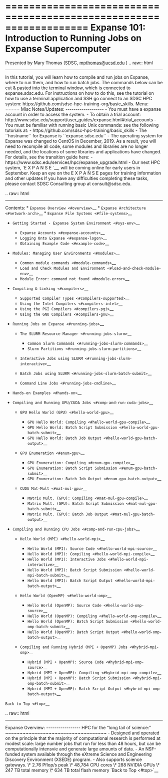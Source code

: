 ==================================================================
Expanse 101: Introduction to Running Jobs on Expanse Supercomputer
==================================================================
Presented by Mary Thomas (SDSC, mpthomas@ucsd.edu )
.. raw:: html
   <hr>
In this tutorial, you will learn how to compile and run jobs on Expanse,
where to run them, and how to run batch jobs. The commands below can be
cut & pasted into the terminal window, which is connected to
expanse.sdsc.edu. For instructions on how to do this, see the tutorial
on how to use a terminal application and SSH go connect to an SDSC HPC
system: https://github.com/sdsc-hpc-training-org/basic_skills.
Menu: 
=====
Misc Notes/Updates:
-------------------
-  You must have a expanse account in order to access the system.
   -  To obtain a trial account:
      http://www.sdsc.edu/support/user_guides/expanse.html#trial_accounts
-  You must be familiar with running basic Unix commands: see the
   following tutorials at:
   -  https://github.com/sdsc-hpc-training/basic_skills
-  The ``hostname`` for Expanse is ``expanse.sdsc.edu``
-  The operating system for Expanse was changed to CentOS in December,
   2019. As a result, you will need to recompile all code, some modules
   and libraries are no longer needed, and the locations of some
   libraries and applications have changed. For details, see the
   transition guide here:
   -  https://www.sdsc.edu/services/hpc/expanse_upgrade.html
-  Our next HPC system, `E X P A N S E <https://expanse.sdsc.edu>`__,
   will be coming online for early users in September. Keep an eye on
   the E X P A N S E pages for training information and other updates
If you have any difficulties completing these tasks, please contact SDSC
Consulting group at consult@sdsc.edu.

.. raw:: html

   <hr>

Contents: \* `Expanse Overview <#overview>`__ \* `Expanse
Architecture <#network-arch>`__ \* `Expanse File
Systems <#file-systems>`__

-  `Getting Started - Expanse System Environment <#sys-env>`__

   -  `Expanse Accounts <#expanse-accounts>`__
   -  `Logging Onto Expanse <#expanse-logon>`__
   -  `Obtaining Example Code <#example-code>`__

-  `Modules: Managing User Environments <#modules>`__

   -  `Common module commands <#module-commands>`__
   -  `Load and Check Modules and
      Environment <#load-and-check-module-env>`__
   -  `Module Error: command not found <#module-error>`__

-  `Compiling & Linking <#compilers>`__

   -  `Supported Compiler Types <#compilers-supported>`__
   -  `Using the Intel Compilers <#compilers-intel>`__
   -  `Using the PGI Compilers <#compilers-pgi>`__
   -  `Using the GNU Compilers <#compilers-gnu>`__

-  `Running Jobs on Expanse <#running-jobs>`__

   -  `The SLURM Resource Manager <#running-jobs-slurm>`__

      -  `Common Slurm Commands <#running-jobs-slurm-commands>`__
      -  `Slurm Partitions <#running-jobs-slurm-partitions>`__

   -  `Interactive Jobs using SLURM <#running-jobs-slurm-interactive>`__
   -  `Batch Jobs using SLURM <#running-jobs-slurm-batch-submit>`__
   -  `Command Line Jobs <#running-jobs-cmdline>`__

-  `Hands-on Examples <#hands-on>`__
-  `Compiling and Running GPU/CUDA Jobs <#comp-and-run-cuda-jobs>`__

   -  `GPU Hello World (GPU) <#hello-world-gpu>`__

      -  `GPU Hello World: Compiling <#hello-world-gpu-compile>`__
      -  `GPU Hello World: Batch Script
         Submission <#hello-world-gpu-batch-submit>`__
      -  `GPU Hello World: Batch Job
         Output <#hello-world-gpu-batch-output>`__

   -  `GPU Enumeration <#enum-gpu>`__

      -  `GPU Enumeration: Compiling <#enum-gpu-compile>`__
      -  `GPU Enumeration: Batch Script
         Submission <#enum-gpu-batch-submit>`__
      -  `GPU Enumeration: Batch Job Output <#enum-gpu-batch-output>`__

   -  `CUDA Mat-Mult <#mat-mul-gpu>`__

      -  `Matrix Mult. (GPU): Compiling <#mat-mul-gpu-compile>`__
      -  `Matrix Mult. (GPU): Batch Script
         Submission <#mat-mul-gpu-batch-submit>`__
      -  `Matrix Mult. (GPU): Batch Job
         Output <#mat-mul-gpu-batch-output>`__

-  `Compiling and Running CPU Jobs <#comp-and-run-cpu-jobs>`__

   -  `Hello World (MPI) <#hello-world-mpi>`__

      -  `Hello World (MPI): Source Code <#hello-world-mpi-source>`__
      -  `Hello World (MPI): Compiling <#hello-world-mpi-compile>`__
      -  `Hello World (MPI): Interactive
         Jobs <#hello-world-mpi-interactive>`__
      -  `Hello World (MPI): Batch Script
         Submission <#hello-world-mpi-batch-submit>`__
      -  `Hello World (MPI): Batch Script
         Output <#hello-world-mpi-batch-output>`__

   -  `Hello World (OpenMP) <#hello-world-omp>`__

      -  `Hello World (OpenMP): Source Code <#hello-world-omp-source>`__
      -  `Hello World (OpenMP): Compiling <#hello-world-omp-compile>`__
      -  `Hello World (OpenMP): Batch Script
         Submission <#hello-world-omp-batch-submit>`__
      -  `Hello World (OpenMP): Batch Script
         Output <#hello-world-omp-batch-output>`__

   -  `Compiling and Running Hybrid (MPI + OpenMP)
      Jobs <#hybrid-mpi-omp>`__

      -  `Hybrid (MPI + OpenMP): Source Code <#hybrid-mpi-omp-source>`__
      -  `Hybrid (MPI + OpenMP): Compiling <#hybrid-mpi-omp-compile>`__
      -  `Hybrid (MPI + OpenMP): Batch Script
         Submission <#hybrid-mpi-omp-batch-submit>`__
      -  `Hybrid (MPI + OpenMP): Batch Script
         Output <#hybrid-mpi-omp-batch-output>`__

`Back to Top <#top>`__

.. raw:: html

   <hr>
Expanse Overview:
-----------------
HPC for the “long tail of science:”
~~~~~~~~~~~~~~~~~~~~~~~~~~~~~~~~~~~
-  Designed and operated on the principle that the majority of
   computational research is performed at modest scale: large number
   jobs that run for less than 48 hours, but can be computationally
   intensvie and generate large amounts of data.
-  An NSF-funded system available through the eXtreme Science and
   Engineering Discovery Environment (XSEDE) program.
-  Also supports science gateways.
 \* 2.76 Pflop/s peak \* 48,784 CPU cores \* 288 NVIDIA GPUs \* 247 TB
total memory \* 634 TB total flash memory
`Back to Top <#top>`__
